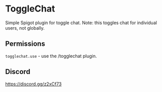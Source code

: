 # ToggleChat

Simple Spigot plugin for toggle chat.
Note: this toggles chat for individual users, not globally.

## Permissions

`togglechat.use` - use the /togglechat plugin.

## Discord

https://discord.gg/z2xCf73
